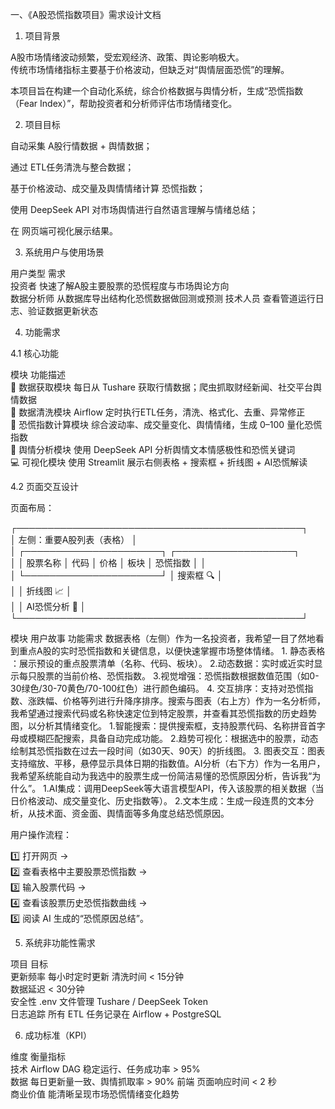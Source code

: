 一、《A股恐慌指数项目》需求设计文档		
		
1. 项目背景		
		
A股市场情绪波动频繁，受宏观经济、政策、舆论影响极大。		
传统市场情绪指标主要基于价格波动，但缺乏对“舆情层面恐慌”的理解。		
		
本项目旨在构建一个自动化系统，综合价格数据与舆情分析，生成“恐慌指数（Fear Index）”，帮助投资者和分析师评估市场情绪变化。		
		
2. 项目目标		
		
自动采集 A股行情数据 + 舆情数据；		
		
通过 ETL任务清洗与整合数据；		
		
基于价格波动、成交量及舆情情绪计算 恐慌指数；		
		
使用 DeepSeek API 对市场舆情进行自然语言理解与情绪总结；		
		
在 网页端可视化展示结果。		
		
3. 系统用户与使用场景		
		
用户类型	需求	
投资者	快速了解A股主要股票的恐慌程度与市场舆论方向	
数据分析师	从数据库导出结构化恐慌数据做回测或预测	
技术人员	查看管道运行日志、验证数据更新状态	
		
		
4. 功能需求		
		
4.1 核心功能		
		
模块	功能描述	
🧭 数据获取模块	每日从 Tushare 获取行情数据；爬虫抓取财经新闻、社交平台舆情数据	
🧹 数据清洗模块	Airflow 定时执行ETL任务，清洗、格式化、去重、异常修正	
🧮 恐慌指数计算模块	综合波动率、成交量变化、舆情情绪，生成 0–100 量化恐慌指数	
🤖 舆情分析模块	使用 DeepSeek API 分析舆情文本情感极性和恐慌关键词	
💻 可视化模块	使用 Streamlit 展示右侧表格 + 搜索框 + 折线图 + AI恐慌解读	
		
		
4.2 页面交互设计		
		
页面布局：		
		
┌──────────────────────────────────────────────┐		
│ 左侧：重要A股列表（表格）                   │		
│ ┌──────────────────────┐ ┌───────────────────┐		
│ │ 股票名称 │ 代码 │ 价格 │ 板块 │ 恐慌指数 │ │		
│ └──────────────────────┘ │ 搜索框 🔍        │		
│                          │ 折线图 📈         │		
│                          │ AI恐慌分析 🤖     │		
└──────────────────────────────────────────────┘		
		
模块	用户故事	功能需求
​数据表格（左侧）​​	作为一名投资者，我希望一目了然地看到重点A股的实时恐慌指数和关键信息，以便快速掌握市场整体情绪。	1. ​静态表格​：展示预设的重点股票清单（名称、代码、板块）。
		2. ​动态数据​：实时或近实时显示每只股票的当前价格、恐慌指数。
		3. ​视觉增强​：恐慌指数根据数值范围（如0-30绿色/30-70黄色/70-100红色）进行颜色编码。
		4. ​交互排序​：支持对恐慌指数、涨跌幅、价格等列进行升降序排序。
​搜索与图表（右上方）​​	作为一名分析师，我希望通过搜索代码或名称快速定位到特定股票，并查看其恐慌指数的历史趋势图，以分析其情绪变化。	1. ​智能搜索​：提供搜索框，支持股票代码、名称拼音首字母或模糊匹配搜索，具备自动完成功能。
		2. ​趋势可视化​：根据选中的股票，动态绘制其恐慌指数在过去一段时间（如30天、90天）的折线图。
		3. ​图表交互​：图表支持缩放、平移，悬停显示具体日期的指数值。
​AI分析（右下方）​​	作为一名用户，我希望系统能自动为我选中的股票生成一份简洁易懂的恐慌原因分析，告诉我“为什么”。	1. ​AI集成​：调用DeepSeek等大语言模型API，传入该股票的相关数据（当日价格波动、成交量变化、历史指数等）。
		2. ​文本生成​：生成一段连贯的文本分析，从技术面、资金面、舆情面等多角度总结恐慌原因。
		
		
用户操作流程：		
		
1️⃣ 打开网页 →		
2️⃣ 查看表格中主要股票恐慌指数 →		
3️⃣ 输入股票代码 →		
4️⃣ 查看该股票历史恐慌指数曲线 →		
5️⃣ 阅读 AI 生成的“恐慌原因总结”。		
		
		
5. 系统非功能性需求		
		
项目	目标	
更新频率	每小时定时更新	
清洗时间	< 15分钟	
数据延迟	< 30分钟	
安全性	.env 文件管理 Tushare / DeepSeek Token	
日志追踪	所有 ETL 任务记录在 Airflow + PostgreSQL	
		
		
6. 成功标准（KPI）		
		
维度	衡量指标	
技术	Airflow DAG 稳定运行、任务成功率 > 95%	
数据	每日更新量一致、舆情抓取率 > 90%	
前端	页面响应时间 < 2 秒	
商业价值	能清晰呈现市场恐慌情绪变化趋势	